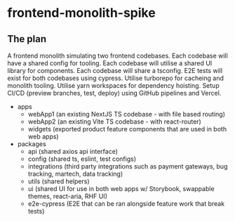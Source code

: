 # frontend-monolith-spike

## The plan

A frontend monolith simulating two frontend codebases. 
Each codebase will have a shared config for tooling.
Each codebase will utilise a shared UI library for components.
Each codebase will share a tsconfig.
E2E tests will exist for both codebases using cypress.
Utilise turborepo for cacheing and monolith tooling.
Utilise yarn workspaces for dependency hoisting.
Setup CI/CD (preview branches, test, deploy) using GitHub pipelines and Vercel.

- apps
  - webApp1 (an existing NextJS TS codebase - with file based routing)
  - webApp2 (an existing Vite TS codebase - with react-router)
  - widgets (exported product feature components that are used in both web apps)
- packages
  - api (shared axios api interface)
  - config (shared ts, eslint, test configs)
  - integrations (third party integrations such as payment gateways, bug tracking, martech, data tracking)
  - utils (shared helpers)
  - ui (shared UI for use in both web apps w/ Storybook, swappable themes, react-aria, RHF UI)
  - e2e-cypress (E2E that can be ran alongside feature work that break tests)

